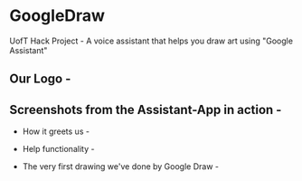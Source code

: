 # GoogleDraw
UofT Hack Project - A voice assistant that helps you draw art using "Google Assistant"

## Our Logo - 

## Screenshots from the Assistant-App in action - 

- How it greets us -

- Help functionality - 

- The very first drawing we've done by Google Draw -
